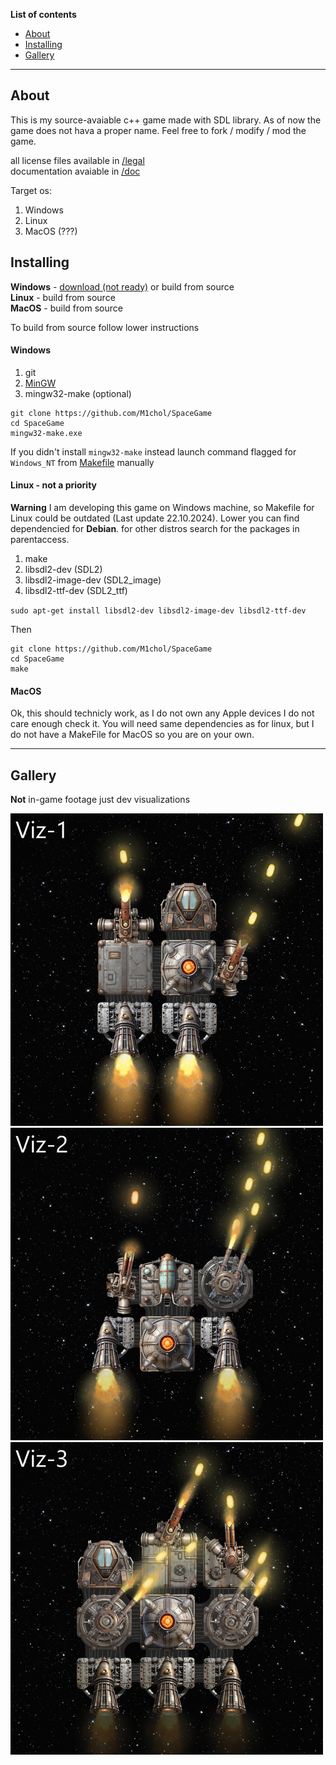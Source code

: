 **List of contents**
- [About](#about)
- [Installing](#installing)
- [Gallery](#gallery)

---

## About
This is my source-avaiable c++ game made with SDL library. As of now the game does not hava a proper name. Feel free to fork / modify / mod the game.

all license files available in [/legal](https://github.com/M1chol/SpaceGame/tree/master/legal)   
documentation avaiable in [/doc](https://github.com/M1chol/SpaceGame/tree/master/doc)   
   
Target os:
  1. Windows
  2. Linux
  3. MacOS (???)

## Installing
**Windows** - [download (not ready)](https://github.com/M1chol/SpaceGame/releases) or build from source   
**Linux** - build from source   
**MacOS** - build from source   

To build from source follow lower instructions   

#### Windows
1. git
2. [MinGW](https://sourceforge.net/projects/mingw/) 
3. mingw32-make  (optional)
    
```
git clone https://github.com/M1chol/SpaceGame
cd SpaceGame
mingw32-make.exe
```
If you didn't install `mingw32-make` instead launch command flagged for `Windows_NT` from [Makefile](https://github.com/M1chol/SpaceGame/blob/master/Makefile) manually

#### Linux - not a priority
**Warning** I am developing this game on Windows machine, so Makefile for Linux could be outdated (Last update 22.10.2024). Lower you can find dependencied for **Debian**. for other distros search for the packages in parentaccess.

1. make
2. libsdl2-dev (SDL2)
3. libsdl2-image-dev (SDL2_image)
4. libsdl2-ttf-dev (SDL2_ttf)

`sudo apt-get install libsdl2-dev libsdl2-image-dev libsdl2-ttf-dev`   

Then   
```
git clone https://github.com/M1chol/SpaceGame
cd SpaceGame
make
```
#### MacOS
Ok, this should technicly work, as I do not own any Apple devices I do not care enough check it. You will need same dependencies as for linux, but I do not have a MakeFile for MacOS so you are on your own. 

---
## Gallery
**Not** in-game footage just dev visualizations  
  
![iamge](https://github.com/M1chol/SpaceGame/blob/master/doc/img/viz1.png)
![image](https://github.com/M1chol/SpaceGame/blob/master/doc/img/viz2.png)
![image](https://github.com/M1chol/SpaceGame/blob/master/doc/img/viz3.png)
